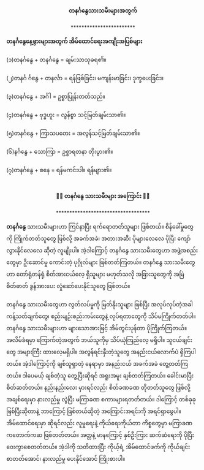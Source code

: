 <h4 style="text-align:center">တနင်္ဂနွေသားသမီးများအတွက်</h4>
<p style="text-align:center">************************</p>
<strong>တနင်္ဂနွေနေ့ဖွားများအတွက် အိမ်ထောင်ရေးအကျိုးအပြစ်များ</strong><br>
<br>
(၁)တနင်္ဂနွေ + တနင်္ဂနွေ = ချမ်းသာသုခရ၏။
<br><br>
(၂)တနင်္ဂ င်္ဂနွေ + တနင်္လာ = ရန်ဖြစ်ခြင်း၊ မကျန်းမာခြင်း၊ ဒုက္ခပေးခြင်း။
<br><br>
(၃)တနင်္ဂနွေ + အင်္ဂါ = ဥစ္စာပြုန်းတတ်သည်။
<br><br>
(၄)တနင်္ဂနွေ + ဗုဒ္ဓဟူး = လွန်စွာ သင့်မြတ်ချမ်းသာ၏။
<br><br>
(၅)တနင်္ဂနွေ + ကြာသပတေး = အလွန်သင့်မြတ်ချမ်းသာ၏။
<br><br>
(၆)နင်္ဂနွေ + သောကြာ = ဥစ္စာရတနာ တိုးပွား၏။ 
<br><br>
(၇)တနင်္ဂနွေ + စနေ = ရန်မကင်းပါ။ ရန်များ၏။
<br><br>


<h4 style="text-align:center">🐦‍🔥 တနင်္ဂနွေ သားသမီးများ အကြောင်း 🐦‍🔥</h4>
<p style="text-align:center">***********************************</p>

<strong>တနင်္ဂနွေ</strong> သားသမီးများဟာ ကြင်နာပြီး ရက်ရောတတ်သူများ ဖြစ်တယ်။ စိန်ခေါ်မှုတွေကို ကြိုက်တတ်သူတွေ ဖြစ်လို့ အခက်အခဲ၊ အတားအဆီး ပိုများလေလေ ပိုပြီး ကျော်လွားနိုင်လေလေ ဆိုတဲ့ လူမျိုးပါ။ အဲ့ဒါကြောင့် တနင်္ဂနွေ သားသမီးတွေဟာ အဖွဲ့အစည်းတွေမှာ ဦးဆောင်မှု ကောင်းတဲ့ ပုဂ္ဂိုလ်များ ဖြစ်တတ်ကြတယ်။ တနင်္ဂနွေ သားသမီးတွေဟာ တော်ရုံတန်ရုံ စိတ်အားငယ်လေ့ ရှိသူများ မဟုတ်သလို အခြားသူတွေကို အမြဲ စိတ်ဓာတ် ခွန်အားပေး လှုံဆော်ပေးနိုင်သူတွေ ဖြစ်တယ်။
<br><br>
တနင်္ဂနွေ သားသမီးတွေဟာ လွတ်လပ်မှုကို မြတ်နိုးသူများ ဖြစ်ပြီး အလုပ်လုပ်တဲ့အခါ ကန့်သတ်ချက်တွေ၊ စည်းမျဉ်းစည်းကမ်းတွေနဲ့ လုပ်ရတာတွေကို သိပ်မကြိုက်တတ်ပါ။ တနင်္ဂနွေ သားသမီးများဟာ များသောအားဖြင့် အိမ်တွင်းပုန်တာ ပိုကြိုက်ကြတယ်။ အလိမ်ခံရမှာ ကြောက်တဲ့အတွက် ဘယ်သူကိုမှ သိပ်ယုံကြည်လေ့ မရှိပါ။ သူငယ်ချင်းတွေ အများကြီး ထားလေ့မရှိပါ။ အလွန်ရင်းနှီးတဲ့သူတွေ အနည်းငယ်လောက်ပဲ ရှိကြပါတယ်။ အဲ့ဒါကြောင့်ကို ချစ်သူရှာတဲ့ နေရာမှာ အနည်းငယ် အခက်အခဲ တွေ့တတ်ကြတယ်။ ဒါပေမယ့် ချစ်တဲ့သူ တွေ့ပြီးဆိုရင် အရူးအမူး ချစ်တတ်ကြတယ်။ ခေါင်းမာပြီး စိတ်ဆတ်တယ်။ နည်းနည်းလေး မှားရင်လည်း စိတ်ခဏခဏ တိုတတ်သူတွေ ဖြစ်လို့ အချစ်ရေးမှာ နားလည်မှု လွဲပြီး မကြာခဏ စကားများရတတ်တယ်။ ဒါကြောင့် တစ်ခုခု ဖြစ်ပြီးဆိုတာနဲ့ ဘာကြောင့် ဖြစ်တယ်ဆိုတဲ့ အကြောင်းအရင်းကို အရင်ရှာဖွေပါ။ အိမ်ထောင်ရေးမှာ ဆိုရင်လည်း လူမှုရေးနဲ့ ကိုယ်ရေးကိုယ်တာ ကိစ္စတွေမှာ မကြာခဏ ကတောက်ကဆ ဖြစ်တတ်တယ်။ အတ္တနဲ့ မာနကြောင့် နှစ်ဦးကြား ဆက်ဆံရေးကို ပိုပြီး ဝေးကွာစေတတ်တယ်။ အဲ့ဒါကို သတိထားပြီး ကိုယ့်ရဲ့ အိမ်ထောင်ဖက်ကို ကိုယ်ချင်းစာတတ်အောင်၊ နားလည်မှု ပေးနိုင်အောင် ကြိုးစားပါ။